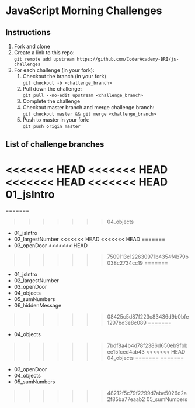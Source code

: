 # JavaScript Morning Challenges

## Instructions
1. Fork and clone
2. Create a link to this repo: <br/>
   `git remote add upstream https://github.com/CoderAcademy-BRI/js-challenges`
3. For each challenge (in your fork):
    1. Checkout the branch (in your fork)<br/>
     `git checkout -b <challenge_branch>`
    3. Pull down the challenge: <br/>
     `git pull --no-edit upstream <challenge_branch>`
    4. Complete the challenge
    5. Checkout master branch and merge challenge branch:<br/>
    `git checkout master && git merge <challenge_branch>`
    1. Push to master in your fork:<br/>
     `git push origin master`

## List of challenge branches
<<<<<<< HEAD
<<<<<<< HEAD
<<<<<<< HEAD
<<<<<<< HEAD
01_jsIntro
=======
=======
>>>>>>> 04_objects
* 01_jsIntro
* 02_largestNumber
<<<<<<< HEAD
<<<<<<< HEAD
=======
* 03_openDoor
<<<<<<< HEAD
>>>>>>> 7509113c122630971b4354f4b79b038c2734cc19
=======
* 01_jsIntro
* 02_largestNumber
* 03_openDoor
* 04_objects
* 05_sumNumbers
* 06_hiddenMessage
>>>>>>> 08425c5d87f223c83436d9b0bfe1297bd3e8c089
=======
* 04_objects
>>>>>>> 7bdf8a4b4d78f2386d650eb9fbbee15fced4ab43
<<<<<<< HEAD
>>>>>>> 04_objects
=======
=======
* 03_openDoor
* 04_objects
* 05_sumNumbers
>>>>>>> 48212f5c79f2299d7abe5026d2a2f85ba77eaab2
>>>>>>> 05_sumNumbers
